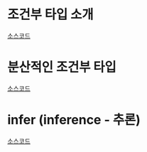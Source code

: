 # 조건부 타입 소개

[소스코드](./src/chapter0.ts)

# 분산적인 조건부 타입

[소스코드](./src/chapter1.ts)

# infer (inference - 추론)

[소스코드](./src/chapter2.ts)
